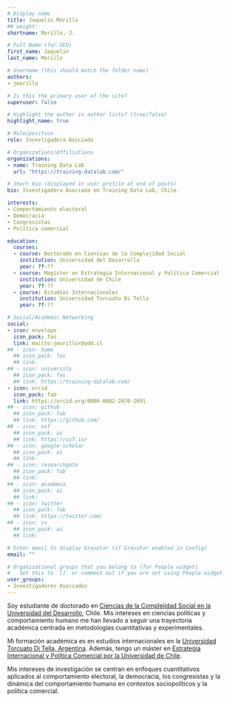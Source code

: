 ```yaml
---
# Display name
title: Jaquelin Morillo
## weight: 
shortname: Morillo, J.

# Full Name (for SEO)
first_name: Jaquelin
last_name: Morillo

# Username (this should match the folder name)
authors:
- jmorillo

# Is this the primary user of the site?
superuser: false

# Highlight the author in author lists? (true/false)
highlight_name: true

# Role/position
role: Investigadora Asociada

# Organizations/Affiliations
organizations:
- name: Training Data Lab
  url: "https://training-datalab.com/"

# Short bio (displayed in user profile at end of posts)
bio: Investigadora Asociada en Training Data Lab, Chile.

interests:
- Comportamiento electoral
- Democracia
- Congresistas
- Política comercial

education:
  courses:
  - course: Doctorado en Ciencias de la Complejidad Social
    institution: Universidad del Desarrollo
    year: ??-??
  - course: Magíster en Estrategia Internacional y Política Comercial
    institution: Universidad de Chile
    year: ??-??
  - course: Estudios Internacionales
    institution: Universidad Torcuato Di Tella
    year: ??-??

# Social/Academic Networking
social:
- icon: envelope
  icon_pack: fas
  link: mailto:jmorillor@udd.cl
## - icon: home
  ## icon_pack: fas
  ## link: 
## - icon: university
  ## icon_pack: fas
  ## link: https://training-datalab.com/
- icon: orcid
  icon_pack: fab
  link: https://orcid.org/0000-0002-2870-2691
## - icon: github
  ## icon_pack: fab
  ## link: https://github.com/
## - icon: osf
  ## icon_pack: ai
  ## link: https://osf.io/
## - icon: google-scholar
  ## icon_pack: ai
  ## link: 
## - icon: researchgate
  ## icon_pack: fab
  ## link: 
## - icon: academia
  ## icon_pack: ai
  ## link: 
## - icon: twitter
  ## icon_pack: fab
  ## link: https://twitter.com/
## - icon: cv
  ## icon_pack: ai
  ## link: 

# Enter email to display Gravatar (if Gravatar enabled in Config)
email: ""

# Organizational groups that you belong to (for People widget)
#   Set this to `[]` or comment out if you are not using People widget.
user_groups:
- Investigadores Asociados
---
```


Soy estudiante de doctorado en [Ciencias de la Complejidad Social en la Universidad del Desarrollo](https://dccs.udd.cl/en/), Chile. Mis intereses en ciencias políticas y comportamiento humano me han llevado a seguir una trayectoria académica centrada en metodologías cuantitativas y experimentales.

Mi formación académica es en estudios internacionales en la [Universidad Torcuato Di Tella, Argentina](https://www.utdt.edu/). Además, tengo un máster en [Estrategia Internacional y Política Comercial por la Universidad de Chile](https://iei.uchile.cl/).

Mis intereses de investigación se centran en enfoques cuantitativos aplicados al comportamiento electoral, la democracia, los congresistas y la dinámica del comportamiento humano en contextos sociopolíticos y la política comercial.
